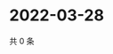 # 2022-03-28

共 0 条

<!-- BEGIN WEIBO -->
<!-- 最后更新时间 Mon Mar 28 2022 18:17:08 GMT+0800 (China Standard Time) -->

<!-- END WEIBO -->
